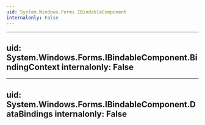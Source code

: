 ```yaml
---
uid: System.Windows.Forms.IBindableComponent
internalonly: False
---
```


---
uid: System.Windows.Forms.IBindableComponent.BindingContext
internalonly: False
---

---
uid: System.Windows.Forms.IBindableComponent.DataBindings
internalonly: False
---
